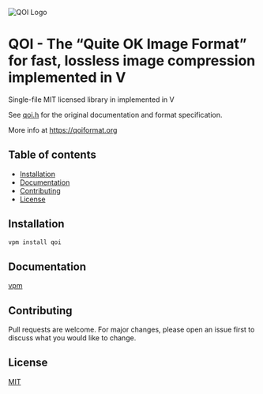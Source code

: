 ![QOI Logo](https://qoiformat.org/qoi-logo.svg)

# QOI - The “Quite OK Image Format” for fast, lossless image compression implemented in V

Single-file MIT licensed library in implemented in V

See [qoi.h](https://github.com/phoboslab/qoi/blob/master/qoi.h) for
the original documentation and format specification.

More info at https://qoiformat.org

## Table of contents

- [Installation](#installation)
- [Documentation](#documentation)
- [Contributing](#contributing)
- [License](#license)

## Installation

```cmd
vpm install qoi
```

## Documentation

[vpm]()

## Contributing

Pull requests are welcome. For major changes, please open an issue first to discuss what you would like to change.

## License

[MIT](https://choosealicense.com/licenses/mit/)

